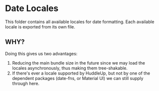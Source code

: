 # Date Locales

This folder contains all available locales for date formatting. Each available locale is exported from its own file.

## WHY?

Doing this gives us two advantages:

1. Reducing the main bundle size in the future since we may load the locales asynchronously, thus making them tree-shakable.
2. If there's ever a locale supported by HuddleUp, but not by one of the dependent packages (date-fns, or Material UI) we can still supply through here.
